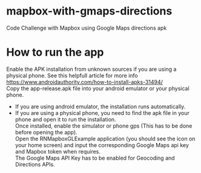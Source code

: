 # mapbox-with-gmaps-directions
Code Challenge with Mapbox using Google Maps directions apk
# How to run the app
Enable the APK installation from unknown sources if you are using a physical phone. See this helpfull article for more info https://www.androidauthority.com/how-to-install-apks-31494/  
Copy the app-release.apk file into your android emulator or your physical phone.  
  * If you are using android emulator, the installation runs automatically.  
  * If you are using a physical phone, you need to find the apk file in your phone and open it to run the installation.  
Once installed, enable the simulator or phone gps (This has to be done before opening the app).  
Open the RNMapboxGLExample application (you should see the icon on your home screen) and input the corresponding Google Maps api key and Mapbox token when requires.  
The Google Maps API Key has to be enabled for Geocoding and Directions APIs.  
